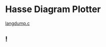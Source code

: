 # Hasse Diagram Plotter
[langdump.c](https://github.com/withalliam/Discrete_Mathematics/blob/main/PA2/langdump.c) <br/>

## !
